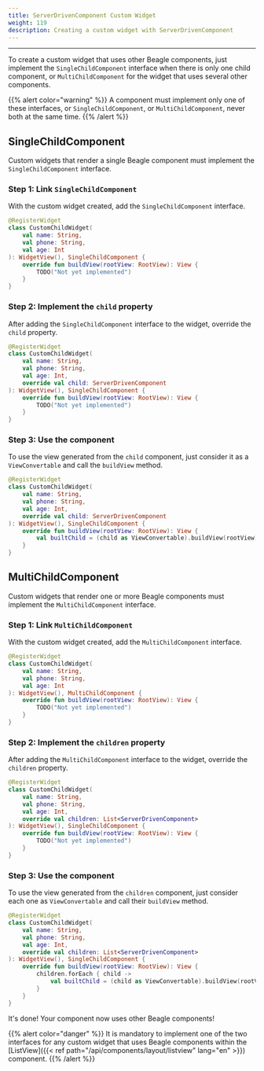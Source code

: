 ```yaml
---
title: ServerDrivenComponent Custom Widget
weight: 119
description: Creating a custom widget with ServerDrivenComponent
---
```


---

To create a custom widget that uses other Beagle components, just implement the `SingleChildComponent` interface when there is only one child component, or `MultiChildComponent` for the widget that uses several other components.

{{% alert color="warning" %}}
A component must implement only one of these interfaces, or `SingleChildComponent`, or `MultiChildComponent`, never both at the same time.
{{% /alert %}}

## SingleChildComponent

Custom widgets that render a single Beagle component must implement the `SingleChildComponent` interface.

### Step 1: Link `SingleChildComponent`

With the custom widget created, add the `SingleChildComponent` interface.

```kotlin
@RegisterWidget
class CustomChildWidget(
    val name: String,
    val phone: String,
    val age: Int
): WidgetView(), SingleChildComponent {
    override fun buildView(rootView: RootView): View {
        TODO("Not yet implemented")
    }
}
```

### Step 2: Implement the `child` property

After adding the `SingleChildComponent` interface to the widget, override the `child` property.

```kotlin
@RegisterWidget
class CustomChildWidget(
    val name: String,
    val phone: String,
    val age: Int,
    override val child: ServerDrivenComponent
): WidgetView(), SingleChildComponent {
    override fun buildView(rootView: RootView): View {
        TODO("Not yet implemented")
    }
}
```

### Step 3: Use the component

To use the view generated from the `child` component, just consider it as a `ViewConvertable` and call the `buildView` method.

```kotlin
@RegisterWidget
class CustomChildWidget(
    val name: String,
    val phone: String,
    val age: Int,
    override val child: ServerDrivenComponent
): WidgetView(), SingleChildComponent {
    override fun buildView(rootView: RootView): View {
        val builtChild = (child as ViewConvertable).buildView(rootView)
    }
}
```

## MultiChildComponent

Custom widgets that render one or more Beagle components must implement the `MultiChildComponent` interface.

### Step 1: Link `MultiChildComponent`

With the custom widget created, add the `MultiChildComponent` interface.

```kotlin
@RegisterWidget
class CustomChildWidget(
    val name: String,
    val phone: String,
    val age: Int
): WidgetView(), MultiChildComponent {
    override fun buildView(rootView: RootView): View {
        TODO("Not yet implemented")
    }
}
```

### Step 2: Implement the `children` property

After adding the `MultiChildComponent` interface to the widget, override the `children` property.

```kotlin
@RegisterWidget
class CustomChildWidget(
    val name: String,
    val phone: String,
    val age: Int,
    override val children: List<ServerDrivenComponent>
): WidgetView(), SingleChildComponent {
    override fun buildView(rootView: RootView): View {
        TODO("Not yet implemented")
    }
}
```

### Step 3: Use the component

To use the view generated from the `children` component, just consider each one as `ViewConvertable` and call their `buildView` method.

```kotlin
@RegisterWidget
class CustomChildWidget(
    val name: String,
    val phone: String,
    val age: Int,
    override val children: List<ServerDrivenComponent>
): WidgetView(), SingleChildComponent {
    override fun buildView(rootView: RootView): View {
        children.forEach { child ->
            val builtChild = (child as ViewConvertable).buildView(rootView)
        }
    }
}
```

It's done! Your component now uses other Beagle components!

{{% alert color="danger" %}}
It is mandatory to implement one of the two interfaces for any custom widget that uses Beagle components within the [ListView]({{< ref path="/api/components/layout/listview" lang="en" >}}) component.
{{% /alert %}}

